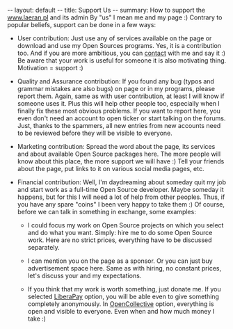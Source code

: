 -- layout: default
-- title: Support Us
-- summary: How to support the www.laeran.pl and its admin
By "us" I mean me and my page :) Contrary to popular beliefs, support can be
done in a few ways:

* User contribution: Just use any of services available on the page or download
  and use my Open Sources programs. Yes, it is a contribution too. And if you
  are more ambitious, you can [contact](contact.html) with me and say it :) Be
  aware that your work is useful for someone it is also motivating thing.
  Motivation = support :)

* Quality and Assurance contribution: If you found any bug (typos and grammar
  mistakes are also bugs) on page or in my programs, please report them. Again,
  same as with user contribution, at least I will know if someone uses it. Plus
  this will help other people too, especially when I finally fix these most
  obvious problems. If you want to report here, you even don't need an account to
  open ticker or start talking on the forums. Just, thanks to the spammers, all
  new entries from new accounts need to be reviewed before they will be visible
  to everyone.

* Marketing contribution: Spread the word about the page, its services and
  about available Open Source packages here. The more people will know about
  this place, the more support we will have :) Tell your friends about the
  page, put links to it on various social media pages, etc.

* Financial contribution: Well, I'm daydreaming about someday quit my job and
  start work as a full-time Open Source developer. Maybe someday it happens,
  but for this I will need a lot of help from other peoples. Thus, if you have
  any spare "coins" I been very happy to take them :) Of course, before we can
  talk in something in exchange, some examples:

  * I could focus my work on Open Source projects on which you select and do
    what you want. Simply: hire me to do some Open Source work. Here are no
    strict prices, everything have to be discussed separately.

  * I can mention you on the page as a sponsor. Or you can just buy
    advertisement space here. Same as with hiring, no constant prices, let's
    discuss your and my expectations.

  * If you think that my work is worth something, just donate me. If you
    selected [LiberaPay](https://liberapay.com/thindil/) option, you will be
    able even to give something completely anonymously. In [OpenCollective](https://opencollective.com/laeran)
    option, everything is open and visible to everyone. Even when and how
    much money I take :)
